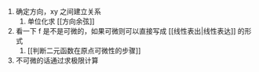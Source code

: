 ---
---

1. 确定方向，xy 之间建立关系
	1. 单位化求 [[方向余弦]]
2. 看一下 f 是不是可微的，如果可微则可以直接写成 [[线性表出|线性表达]] 的形式
	1. [[判断二元函数在原点可微性的步骤]]
3. 不可微的话通过求极限计算
